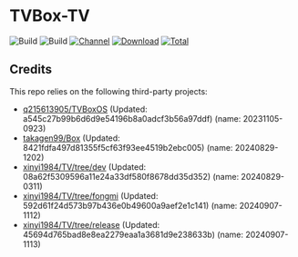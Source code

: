 # TVBox-TV

![Build](https://shields.io/github/actions/workflow/status/xinyi1984/TVBox-TV/TV.yml?branch=master&logo=github&label=Build)
![Build](https://shields.io/github/actions/workflow/status/xinyi1984/TVBox-TV/TVBox.yml?branch=master&logo=github&label=Build)
[![Channel](https://img.shields.io/badge/Follow-Telegram-blue.svg?logo=telegram)](https://t.me/klbot)
[![Download](https://img.shields.io/github/v/release/xinyi1984/TVBox-TV?color=orange&logoColor=orange&label=Download&logo=DocuSign)](https://github.com/xinyi1984/TVBox-TV/releases/latest) 
[![Total](https://shields.io/github/downloads/xinyi1984/TVBox-TV/total?logo=Bookmeter&label=Counts&logoColor=yellow&color=yellow)](https://github.com/xinyi1984/TVBox-TV/releases)

## Credits
This repo relies on the following third-party projects:
- [q215613905/TVBoxOS](https://github.com/q215613905/TVBoxOS) (Updated: a545c27b99b6d6d9e54196b8a0adcf3b56a97ddf) (name: 20231105-0923)
- [takagen99/Box](https://github.com/takagen99/Box) (Updated: 8421fdfa497d81355f5cf63f93ee4519b2ebc005) (name: 20240829-1202)
- [xinyi1984/TV/tree/dev](https://github.com/xinyi1984/TV/tree/dev) (Updated: 08a62f5309596a11e24a33df580f8678dd35d352) (name: 20240829-0311)
- [xinyi1984/TV/tree/fongmi](https://github.com/xinyi1984/TV/tree/fongmi) (Updated: 592d61f24d573b97b436e0b49600a9aef2e1c141) (name: 20240907-1112)
- [xinyi1984/TV/tree/release](https://github.com/xinyi1984/TV/tree/release) (Updated: 45694d765bad8e8ea2279eaa1a3681d9e238633b) (name: 20240907-1113)
